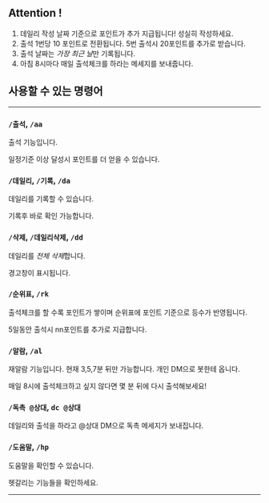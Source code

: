 ## Attention !
1. 데일리 작성 날짜 기준으로 포인트가 추가 지급됩니다! 성실히 작성하세요.
2. 출석 1번당 10 포인트로 전환됩니다. 5번 출석시 20포인트를 추가로 받습니다.
3. 출석 날짜는 *가장 최근 날*만 기록됩니다.
4. 아침 8시마다 매일 출석체크를 하라는 메세지를 보내줍니다.

## 사용할 수 있는 명령어

---
### `/출석`, `/aa`
출석 기능입니다. 

일정기준 이상 달성시 포인트를 더 얻을 수 있습니다.

### `/데일리`, `/기록`, `/da`
데일리를 기록할 수 있습니다. 

기록후 바로 확인 가능합니다.

### `/삭제`, `/데일리삭제`, `/dd`

데일리를 *전체 삭제*합니다. 

경고창이 표시됩니다.

### `/순위표`, `/rk`
출석체크를 할 수록 포인트가 쌓이며 순위표에 포인트 기준으로 등수가 반영됩니다.

5일동안 출석시 nn포인트를 추가로 지급합니다.

### `/알람`, `/al`
재알람 기능입니다. 현재 3,5,7분 뒤만 가능합니다. 개인 DM으로 봇한테 옵니다.

매일 8시에 출석체크하고 싶지 않다면 몇 분 뒤에 다시 출석해보세요!


### `/독촉 @상대`, `dc @상대`
데일리와 출석을 하라고 @상대 DM으로 독촉 메세지가 보내집니다.

### `/도움말`, `/hp`
도움말을 확인할 수 있습니다. 

헷갈리는 기능들을 확인하세요.


---
